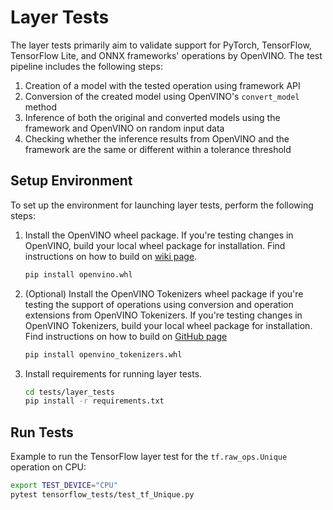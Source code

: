 # Layer Tests

The layer tests primarily aim to validate support for PyTorch, TensorFlow, TensorFlow Lite, and ONNX frameworks' operations by OpenVINO.
The test pipeline includes the following steps:
1. Creation of a model with the tested operation using framework API
2. Conversion of the created model using OpenVINO's `convert_model` method
3. Inference of both the original and converted models using the framework and OpenVINO on random input data
4. Checking whether the inference results from OpenVINO and the framework are the same or different within a tolerance threshold

## Setup Environment

To set up the environment for launching layer tests, perform the following steps:
1. Install the OpenVINO wheel package. If you're testing changes in OpenVINO, build your local wheel package for installation.
Find instructions on how to build on [wiki page](https://github.com/openvinotoolkit/openvino/blob/master/docs/dev/build.md).
    ```sh
    pip install openvino.whl
    ```
2. (Optional) Install the OpenVINO Tokenizers wheel package if you're testing the support of operations using conversion and operation extensions from OpenVINO Tokenizers.
If you're testing changes in OpenVINO Tokenizers, build your local wheel package for installation.
Find instructions on how to build on [GitHub page](https://github.com/openvinotoolkit/openvino_tokenizers)
    ```sh
    pip install openvino_tokenizers.whl
    ```
3. Install requirements for running layer tests.
    ```sh
    cd tests/layer_tests
    pip install -r requirements.txt
    ```

## Run Tests

Example to run the TensorFlow layer test for the `tf.raw_ops.Unique` operation on CPU:
   ```sh
   export TEST_DEVICE="CPU"
   pytest tensorflow_tests/test_tf_Unique.py
   ```
